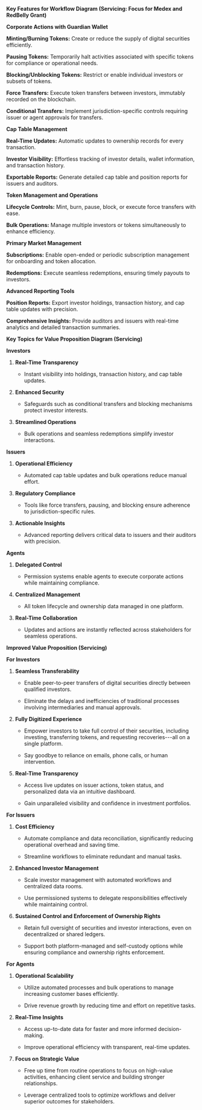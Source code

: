 **Key Features for Workflow Diagram (Servicing: Focus for Medex and
RedBelly Grant)**

**Corporate Actions with Guardian Wallet**

**Minting/Burning Tokens:** Create or reduce the supply of digital
securities efficiently.

**Pausing Tokens:** Temporarily halt activities associated with specific
tokens for compliance or operational needs.

**Blocking/Unblocking Tokens:** Restrict or enable individual investors
or subsets of tokens.

**Force Transfers:** Execute token transfers between investors,
immutably recorded on the blockchain.

**Conditional Transfers:** Implement jurisdiction-specific controls
requiring issuer or agent approvals for transfers.

**Cap Table Management**

**Real-Time Updates:** Automatic updates to ownership records for every
transaction.

**Investor Visibility:** Effortless tracking of investor details, wallet
information, and transaction history.

**Exportable Reports:** Generate detailed cap table and position reports
for issuers and auditors.

**Token Management and Operations**

**Lifecycle Controls:** Mint, burn, pause, block, or execute force
transfers with ease.

**Bulk Operations:** Manage multiple investors or tokens simultaneously
to enhance efficiency.

**Primary Market Management**

**Subscriptions:** Enable open-ended or periodic subscription management
for onboarding and token allocation.

**Redemptions:** Execute seamless redemptions, ensuring timely payouts
to investors.

**Advanced Reporting Tools**

**Position Reports:** Export investor holdings, transaction history, and
cap table updates with precision.

**Comprehensive Insights:** Provide auditors and issuers with real-time
analytics and detailed transaction summaries.

**Key Topics for Value Proposition Diagram (Servicing)**

**Investors**

1.  **Real-Time Transparency**

    - Instant visibility into holdings, transaction history, and cap
      table updates.

2.  **Enhanced Security**

    - Safeguards such as conditional transfers and blocking mechanisms
      protect investor interests.

<!-- -->

3.  **Streamlined Operations**

    - Bulk operations and seamless redemptions simplify investor
      interactions.

**Issuers**

1.  **Operational Efficiency**

    - Automated cap table updates and bulk operations reduce manual
      effort.

<!-- -->

3.  **Regulatory Compliance**

    - Tools like force transfers, pausing, and blocking ensure adherence
      to jurisdiction-specific rules.

<!-- -->

3.  **Actionable Insights**

    - Advanced reporting delivers critical data to issuers and their
      auditors with precision.

**Agents**

1.  **Delegated Control**

    - Permission systems enable agents to execute corporate actions
      while maintaining compliance.

<!-- -->

4.  **Centralized Management**

    - All token lifecycle and ownership data managed in one platform.

<!-- -->

3.  **Real-Time Collaboration**

    - Updates and actions are instantly reflected across stakeholders
      for seamless operations.

**Improved Value Proposition (Servicing)**

**For Investors**

1.  **Seamless Transferability**

    - Enable peer-to-peer transfers of digital securities directly
      between qualified investors.

    - Eliminate the delays and inefficiencies of traditional processes
      involving intermediaries and manual approvals.

<!-- -->

2.  **Fully Digitized Experience**

    - Empower investors to take full control of their securities,
      including investing, transferring tokens, and requesting
      recoveries---all on a single platform.

    - Say goodbye to reliance on emails, phone calls, or human
      intervention.

<!-- -->

5.  **Real-Time Transparency**

    - Access live updates on issuer actions, token status, and
      personalized data via an intuitive dashboard.

    - Gain unparalleled visibility and confidence in investment
      portfolios.

**For Issuers**

1.  **Cost Efficiency**

    - Automate compliance and data reconciliation, significantly
      reducing operational overhead and saving time.

    - Streamline workflows to eliminate redundant and manual tasks.

<!-- -->

2.  **Enhanced Investor Management**

    - Scale investor management with automated workflows and centralized
      data rooms.

    - Use permissioned systems to delegate responsibilities effectively
      while maintaining control.

<!-- -->

6.  **Sustained Control and Enforcement of Ownership Rights**

    - Retain full oversight of securities and investor interactions,
      even on decentralized or shared ledgers.

    - Support both platform-managed and self-custody options while
      ensuring compliance and ownership rights enforcement.

**For Agents**

1.  **Operational Scalability**

    - Utilize automated processes and bulk operations to manage
      increasing customer bases efficiently.

    - Drive revenue growth by reducing time and effort on repetitive
      tasks.

<!-- -->

2.  **Real-Time Insights**

    - Access up-to-date data for faster and more informed
      decision-making.

    - Improve operational efficiency with transparent, real-time
      updates.

<!-- -->

7.  **Focus on Strategic Value**

    - Free up time from routine operations to focus on high-value
      activities, enhancing client service and building stronger
      relationships.

    - Leverage centralized tools to optimize workflows and deliver
      superior outcomes for stakeholders.
